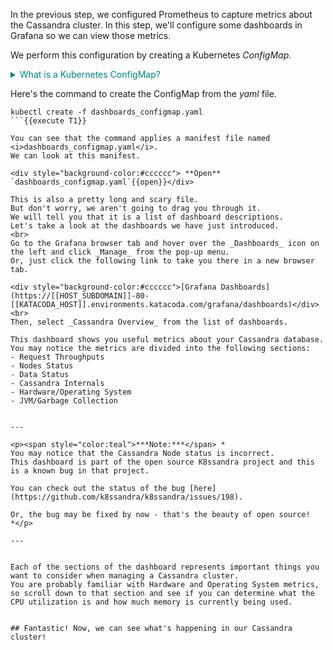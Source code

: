 In the previous step, we configured Prometheus to capture metrics about the Cassandra cluster.
In this step, we'll configure some dashboards in Grafana so we can view those metrics.

We perform this configuration by creating a Kubernetes _ConfigMap_.

<details>
  <summary style="color:teal">What is a Kubernetes ConfigMap?</summary>
  <hr>
  A ConfigMap is a set of key/value pairs that Kubernetes manages.
  Other Kubernetes components (like pods, or services or even Grafana) access the ConfigMaps to obtain runtime configuration information.
  Grafana uses a ConfigMap to store the list and configurations of the dashboards it displays.
  As such, we can modify the dashboards at runtime by changing the values in the ConfigMap.
  <br>
  Here's a common point of confusion: we can use _yaml_ files to create ConfigMaps, but the _yaml_ file is NOT the ConfigMap.
  The ConfigMap is stored within the Kubernetes space.
  <br>
  Note that a Kubernetes _Secret_ is like a ConfigMap (i.e., it's a set of key/value pairs), except the values are encoded.
  Use Secrets, instead of ConfigMaps, for storing things like passwords.
  For example, if you carefully inspect the _petclinic.yaml_ file, you will find a _SecretKeyRef_ that tells the Pet Clinic backend to find the Cassandra username and password that is stored in a Secret.
  <hr>
</details>

Here's the command to create the ConfigMap from the _yaml_ file.

```
kubectl create -f dashboards_configmap.yaml
```{{execute T1}}

You can see that the command applies a manifest file named <i>dashboards_configmap.yaml</i>.
We can look at this manifest.

<div style="background-color:#cccccc"> **Open** `dashboards_configmap.yaml`{{open}}</div>

This is also a pretty long and scary file.
But don't worry, we aren't going to drag you through it.
We will tell you that it is a list of dashboard descriptions.
Let's take a look at the dashboards we have just introduced.
<br>
Go to the Grafana browser tab and hover over the _Dashboards_ icon on the left and click _Manage_ from the pop-up menu.
Or, just click the following link to take you there in a new browser tab.

<div style="background-color:#cccccc">[Grafana Dashboards](https://[[HOST_SUBDOMAIN]]-80-[[KATACODA_HOST]].environments.katacoda.com/grafana/dashboards)</div>
<br>
Then, select _Cassandra Overview_ from the list of dashboards.

This dashboard shows you useful metrics about your Cassandra database.
You may notice the metrics are divided into the following sections:
- Request Throughputs
- Nodes Status
- Data Status
- Cassandra Internals
- Hardware/Operating System
- JVM/Garbage Collection


---

<p><span style="color:teal">***Note:***</span> *
You may notice that the Cassandra Node status is incorrect.
This dashboard is part of the open source K8ssandra project and this is a known bug in that project.

You can check out the status of the bug [here](https://github.com/k8ssandra/k8ssandra/issues/198).

Or, the bug may be fixed by now - that's the beauty of open source!
*</p>

---


Each of the sections of the dashboard represents important things you want to consider when managing a Cassandra cluster.
You are probably familiar with Hardware and Operating System metrics, so scroll down to that section and see if you can determine what the CPU utilization is and how much memory is currently being used.


## Fantastic! Now, we can see what's happening in our Cassandra cluster!
